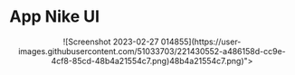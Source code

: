 # App Nike UI


<p align="center">
 ![Screenshot 2023-02-27 014855](https://user-images.githubusercontent.com/51033703/221430552-a486158d-cc9e-4cf8-85cd-48b4a21554c7.png)48b4a21554c7.png)">
</p>
